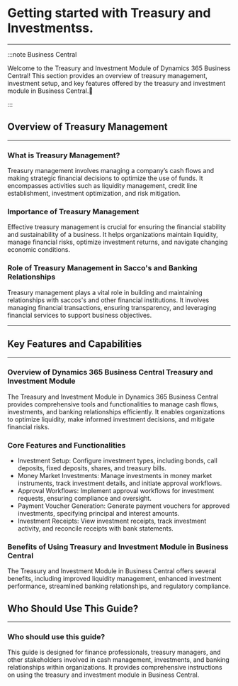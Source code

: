 # Getting started with Treasury and Investmentss.
---

:::note Business Central
<div class="container">
    <div class="custom-note">
        <p>Welcome to the Treasury and Investment Module of Dynamics 365 Business Central! This section provides an overview of treasury management, investment setup, and key features offered by the treasury and investment module in Business Central.🤗</p>
    </div>
</div>
:::

## Overview of Treasury Management
---

<div class="treasury-overview-container">
    <h3>What is Treasury Management?</h3>
    <p>Treasury management involves managing a company’s cash flows and making strategic financial decisions to optimize the use of funds. It encompasses activities such as liquidity management, credit line establishment, investment optimization, and risk mitigation.</p>
</div>

<div class="treasury-overview-container">
    <h3>Importance of Treasury Management</h3>
    <p>Effective treasury management is crucial for ensuring the financial stability and sustainability of a business. It helps organizations maintain liquidity, manage financial risks, optimize investment returns, and navigate changing economic conditions.</p>
</div>

<div class="treasury-overview-container">
    <h3>Role of Treasury Management in Sacco's and Banking Relationships</h3>
    <p>Treasury management plays a vital role in building and maintaining relationships with saccos's and other financial institutions. It involves managing financial transactions, ensuring transparency, and leveraging financial services to support business objectives.</p>
</div>

---

## Key Features and Capabilities

---

<div class="treasury-features-container">
    <h3>Overview of Dynamics 365 Business Central Treasury and Investment Module</h3>
    <p>The Treasury and Investment Module in Dynamics 365 Business Central provides comprehensive tools and functionalities to manage cash flows, investments, and banking relationships efficiently. It enables organizations to optimize liquidity, make informed investment decisions, and mitigate financial risks.</p>
</div>

<div class="treasury-features-container">
    <h3>Core Features and Functionalities</h3>
    <ul>
        <li>Investment Setup: Configure investment types, including bonds, call deposits, fixed deposits, shares, and treasury bills.</li>
        <li>Money Market Investments: Manage investments in money market instruments, track investment details, and initiate approval workflows.</li>
        <li>Approval Workflows: Implement approval workflows for investment requests, ensuring compliance and oversight.</li>
        <li>Payment Voucher Generation: Generate payment vouchers for approved investments, specifying principal and interest amounts.</li>
        <li>Investment Receipts: View investment receipts, track investment activity, and reconcile receipts with bank statements.</li>
    </ul>
</div>

<div class="treasury-features-container">
    <h3>Benefits of Using Treasury and Investment Module in Business Central</h3>
    <p>The Treasury and Investment Module in Business Central offers several benefits, including improved liquidity management, enhanced investment performance, streamlined banking relationships, and regulatory compliance.</p>
</div>

## Who Should Use This Guide?
---

<div class="guide-audience-container">
    <h3>Who should use this guide?</h3>
    <p>This guide is designed for finance professionals, treasury managers, and other stakeholders involved in cash management, investments, and banking relationships within organizations. It provides comprehensive instructions on using the treasury and investment module in Business Central.</p>
</div>
